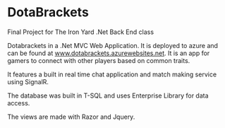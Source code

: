 # DotaBrackets
Final Project for The Iron Yard .Net Back End class

Dotabrackets in a .Net MVC Web Application. It is deployed to azure and can be found at www.dotabrackets.azurewebsites.net.
It is an app for gamers to connect with other players based on common traits. 

It features a built in real time chat application and match making service using SignalR.

The database was built in T-SQL and uses Enterprise Library for data access. 

The views are made with Razor and Jquery.
